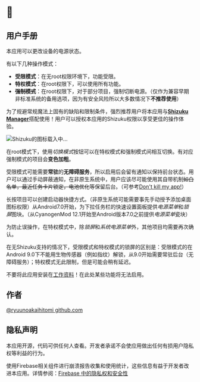 # 📇

## 用户手册

本应用可以更改设备的电源状态。

有以下几种操作模式：
* **受限模式**：在无root权限环境下，功能受限。
* **特权模式**：在root权限下，可以使用所有功能。
* **~~强制模式~~**：在root权限下，对于部分项目，强制切断电源。（仅作为兼容早期非标准系统的备用选项，因为有安全风险所以大多数情况下**不推荐使用**）

为了规避常规魔法上固有的缺陷和限制条件，强烈推荐用户将本应用与[**Shizuku Manager**](https://shizuku.rikka.app/zh-hans/download.html)搭配使用！用户可以授权本应用的Shizuku权限以享受更佳的操作体验。

![`Shizuku的图标载入中...`](https://shizuku.rikka.app/logo.png)

在root模式下，使用*切换模式*按钮可以在特权模式和强制模式间相互切换。有对应强制模式的项目会**变色加粗**。

受限模式可能需要**常驻**的**无障碍服务**，所以启用后会留有通知以保持前台状态。用户可以通过手动屏蔽通知，在非原生系统中，用户应该尽可能使用其自带机制~~如白名单，最近任务卡片锁定，电池优化等~~保留后台。（可参考[Don't kill my app!](https://dontkillmyapp.com)）

长按项目可以创建启动器快捷方式。（非原生系统可能需要事先手动授予添加桌面图标权限）从Android7.0开始，为下拉任务栏的快速设置面板提供*电源菜单*和*锁屏*图块。（从CyanogenMod 12.1开始至Android版本7.0之前提供*电源菜单*瓷块）

为防止误操作，在特权模式中，除*锁屏*和*系统电源菜单*外，其他项目均需要再次确认。

在无Shizuku支持的情况下，受限模式和特权模式的锁屏的区别是：受限模式的在Android 9.0下不能用生物传感器（例如指纹）解锁，从9.0开始需要常驻后台（无障碍服务）；特权模式无此限制，但是可能会稍有延迟。

不要将此应用安装在[工作资料](https://developer.android.google.cn/work/managed-profiles)！在此处某些功能将无法启用。

## 作者
[@ryuunoakaihitomi github.com](https://github.com/ryuunoakaihitomi)

## 隐私声明
本应用开源，代码可供任何人查看。开发者承诺不会使应用做出任何有损用户隐私权等利益的行为。

使用Firebase相关组件进行崩溃报告收集和使用统计，这些信息有益于开发者改进本应用。详情参阅：[Firebase 中的隐私权和安全性](https://firebase.google.cn/support/privacy)
